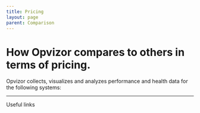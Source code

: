 ```yaml
---
title: Pricing
layout: page
parent: Comparison
---
```


# How Opvizor compares to others in terms of pricing.

Opvizor collects, visualizes and analyzes performance and health data for the following systems:


----

Useful links

[Our demo environmnet]: https://demoml.codenotary.io/
